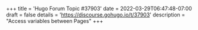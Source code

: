 +++
title = 'Hugo Forum Topic #37903'
date = 2022-03-29T06:47:48-07:00
draft = false
details = 'https://discourse.gohugo.io/t/37903'
description = "Access variables between Pages"
+++
